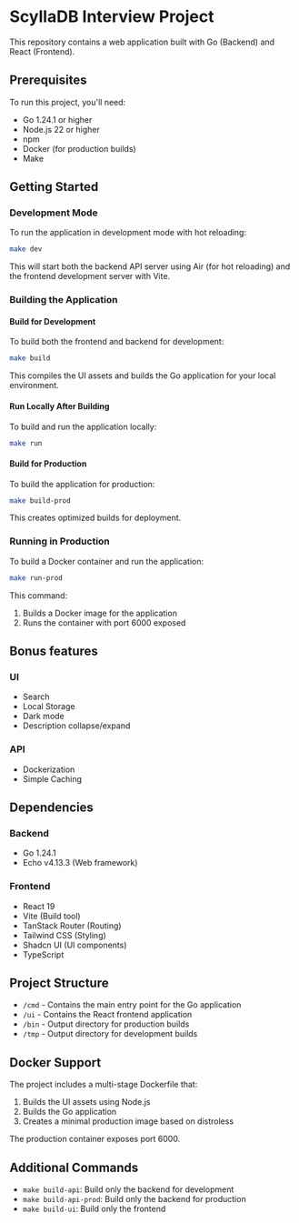 # ScyllaDB Interview Project

This repository contains a web application built with Go (Backend) and React (Frontend).

## Prerequisites

To run this project, you'll need:
- Go 1.24.1 or higher
- Node.js 22 or higher
- npm
- Docker (for production builds)
- Make

## Getting Started

### Development Mode

To run the application in development mode with hot reloading:

```bash
make dev
```

This will start both the backend API server using Air (for hot reloading) and the frontend development server with Vite.

### Building the Application

#### Build for Development

To build both the frontend and backend for development:

```bash
make build
```

This compiles the UI assets and builds the Go application for your local environment.

#### Run Locally After Building

To build and run the application locally:

```bash
make run
```

#### Build for Production

To build the application for production:

```bash
make build-prod
```

This creates optimized builds for deployment.

### Running in Production

To build a Docker container and run the application:

```bash
make run-prod
```

This command:
1. Builds a Docker image for the application
2. Runs the container with port 6000 exposed

## Bonus features
### UI
- Search
- Local Storage
- Dark mode
- Description collapse/expand

### API
- Dockerization
- Simple Caching

## Dependencies

### Backend
- Go 1.24.1
- Echo v4.13.3 (Web framework)

### Frontend
- React 19
- Vite (Build tool)
- TanStack Router (Routing)
- Tailwind CSS (Styling)
- Shadcn UI (UI components)
- TypeScript

## Project Structure

- `/cmd` - Contains the main entry point for the Go application
- `/ui` - Contains the React frontend application
- `/bin` - Output directory for production builds
- `/tmp` - Output directory for development builds

## Docker Support

The project includes a multi-stage Dockerfile that:
1. Builds the UI assets using Node.js
2. Builds the Go application
3. Creates a minimal production image based on distroless

The production container exposes port 6000.

## Additional Commands

- `make build-api`: Build only the backend for development
- `make build-api-prod`: Build only the backend for production
- `make build-ui`: Build only the frontend

